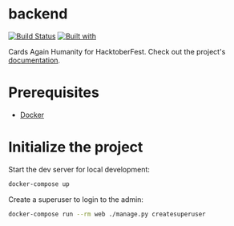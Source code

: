 # backend

[![Build Status](https://travis-ci.org/Macaotech/backend.svg?branch=master)](https://travis-ci.org/Macaotech/backend)
[![Built with](https://img.shields.io/badge/Built_with-Cookiecutter_Django_Rest-F7B633.svg)](https://github.com/agconti/cookiecutter-django-rest)

Cards Again Humanity for HacktoberFest. Check out the project's [documentation](http://Macaotech.github.io/backend/).

# Prerequisites

- [Docker](https://docs.docker.com/docker-for-mac/install/)

# Initialize the project

Start the dev server for local development:

```bash
docker-compose up
```

Create a superuser to login to the admin:

```bash
docker-compose run --rm web ./manage.py createsuperuser
```
